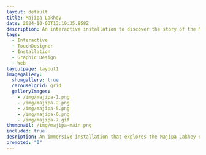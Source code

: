```yaml
---
layout: default
title: Majipa Lakhey
date: 2024-10-03T13:10:35.858Z
description: An interactive installation to discover the story of the Majipa Lakhey
tags:
  - Interactive
  - TouchDesigner
  - Installation
  - Graphic Design
  - Web
layoutpage: layout1
imagegallery:
  showgallery: true
  carouselgrid: grid
  galleryImages:
    - /img/majipa-1.png
    - /img/majipa-2.png
    - /img/majipa-5.png
    - /img/majipa-6.png
    - /img/majipa-7.gif
thumbnail: /img/majipa-main.png
included: true
desription: An immersive installation that explores the Majipa Lakhey dance, a key element of Kathmandu's cultural heritage. My bachelor's thesis aimed to reconnect Nepali youth abroad with their traditions and raise global awareness. 
promoted: "0"
---
```


<template>
  <div class="chicken-swag-container">
    <p>'Majipa Lakhey: The Protector' is an immersive installation that invites visitors to explore the Majipa Lakhey, a demon dance deeply embedded in Kathmandu's cultural traditions. Serving as my bachelor's thesis, the project aims to reconnect Nepali youth abroad with their cultural heritage and raise global awareness of Nepalese traditions. By engaging younger generations, it seeks to preserve this significant cultural symbol amidst a declining interest in traditional practices.

To create an engaging experience, I blended traditional storytelling with interactive technology. I used After Effects to craft a puppet-style animation, which was projected onto transparent fabric to evoke the myth's dreamlike quality, drawing inspiration from Nepal’s puppetry tradition. The interactive demon dance was brought to life in Unity, using motion capture to ensure authenticity. I researched and replicated the demon's dance moves, while TouchDesigner and Kinect made the demon reactive, enhancing user engagement with real-time responses. This fusion of old and new aimed to make the cultural narrative immersive and accessible, especially for Nepali youth abroad who, like myself, may feel disconnected from their heritage.</p>
    <MyComponent />
  </div>
</template>

